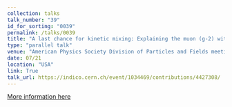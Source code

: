```yaml
---
collection: talks
talk_number: "39"
id_for_sorting: "0039"
permalink: /talks/0039
title: "A last chance for kinetic mixing: Explaining the muon (g-2) with semi-visible dark photons" 
type: "parallel talk"
venue: "American Physics Society Division of Particles and Fields meeting"
date: 07/21
location: "USA"
link: True 
talk_url: https://indico.cern.ch/event/1034469/contributions/4427308/ 
---
```


[More information here](https://indico.cern.ch/event/1034469/contributions/4427308/)
